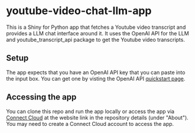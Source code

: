 # youtube-video-chat-llm-app

This is a Shiny for Python app that fetches a Youtube video transcript and provides a LLM chat interface around it. It uses the OpenAI API for the LLM and youtube_transcript_api package to get the Youtube video transcripts.

## Setup

The app expects that you have an OpenAI API key that you can paste into the input box. You can get one by visting the OpenAI API [quickstart page](https://platform.openai.com/docs/quickstart/).

## Accessing the app

You can clone this repo and run the app locally or access the app via [Connect Cloud](https://connect.posit.cloud/) at the website link in the repository details (under "About"). You may need to create a Connect Cloud account to access the app.